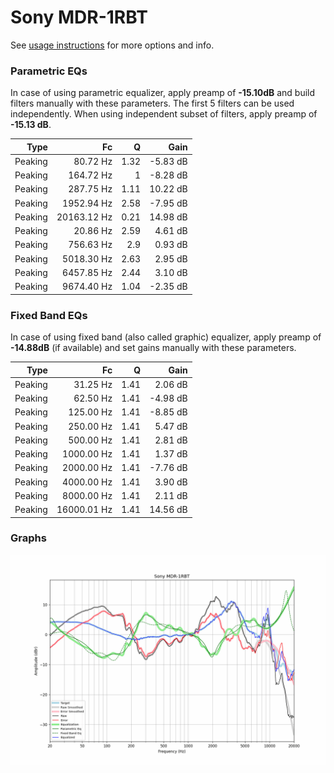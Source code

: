 # Sony MDR-1RBT
See [usage instructions](https://github.com/jaakkopasanen/AutoEq#usage) for more options and info.

### Parametric EQs
In case of using parametric equalizer, apply preamp of **-15.10dB** and build filters manually
with these parameters. The first 5 filters can be used independently.
When using independent subset of filters, apply preamp of **-15.13 dB**.

| Type    | Fc          |    Q | Gain     |
|--------:|------------:|-----:|---------:|
| Peaking | 80.72 Hz    | 1.32 | -5.83 dB |
| Peaking | 164.72 Hz   | 1    | -8.28 dB |
| Peaking | 287.75 Hz   | 1.11 | 10.22 dB |
| Peaking | 1952.94 Hz  | 2.58 | -7.95 dB |
| Peaking | 20163.12 Hz | 0.21 | 14.98 dB |
| Peaking | 20.86 Hz    | 2.59 | 4.61 dB  |
| Peaking | 756.63 Hz   | 2.9  | 0.93 dB  |
| Peaking | 5018.30 Hz  | 2.63 | 2.95 dB  |
| Peaking | 6457.85 Hz  | 2.44 | 3.10 dB  |
| Peaking | 9674.40 Hz  | 1.04 | -2.35 dB |

### Fixed Band EQs
In case of using fixed band (also called graphic) equalizer, apply preamp of **-14.88dB**
(if available) and set gains manually with these parameters.

| Type    | Fc          |    Q | Gain     |
|--------:|------------:|-----:|---------:|
| Peaking | 31.25 Hz    | 1.41 | 2.06 dB  |
| Peaking | 62.50 Hz    | 1.41 | -4.98 dB |
| Peaking | 125.00 Hz   | 1.41 | -8.85 dB |
| Peaking | 250.00 Hz   | 1.41 | 5.47 dB  |
| Peaking | 500.00 Hz   | 1.41 | 2.81 dB  |
| Peaking | 1000.00 Hz  | 1.41 | 1.37 dB  |
| Peaking | 2000.00 Hz  | 1.41 | -7.76 dB |
| Peaking | 4000.00 Hz  | 1.41 | 3.90 dB  |
| Peaking | 8000.00 Hz  | 1.41 | 2.11 dB  |
| Peaking | 16000.01 Hz | 1.41 | 14.56 dB |

### Graphs
![](./Sony%20MDR-1RBT.png)
